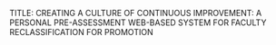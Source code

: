 TITLE: CREATING A CULTURE OF CONTINUOUS IMPROVEMENT: A PERSONAL PRE-ASSESSMENT WEB-BASED SYSTEM FOR FACULTY RECLASSIFICATION FOR PROMOTION


